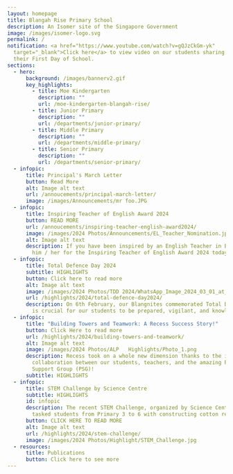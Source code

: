 ```yaml
---
layout: homepage
title: Blangah Rise Primary School
description: An Isomer site of the Singapore Government
image: /images/isomer-logo.svg
permalink: /
notification: <a href="https://www.youtube.com/watch?v=gQJzCkGm-yk"
  target="_blank">Click here</a> to view video on our students sharing about
  their First Day of School.
sections:
  - hero:
      background: /images/bannerv2.gif
      key_highlights:
        - title: Moe Kindergarten
          description: ""
          url: /moe-kindergarten-blangah-rise/
        - title: Junior Primary
          description: ""
          url: /departments/junior-primary/
        - title: Middle Primary
          description: ""
          url: /departments/middle-primary/
        - title: Senior Primary
          description: ""
          url: /departments/senior-primary/
  - infopic:
      title: Principal's March Letter
      button: Read More
      alt: Image alt text
      url: /annoucements/principal-march-letter/
      image: /images/Announcements/mr foo.JPG
  - infopic:
      title: Inspiring Teacher of English Award 2024
      button: READ MORE
      url: /annoucements/inspiring-teacher-english-award2024/
      image: /images/2024 Photos/Announcements/EL_Teacher_Nomination.jpg
      alt: Image alt text
      description: If you have been inspired by an English Teacher in BRPS, nominate
        him / her for the Inspiring Teacher of English Award 2024 today.
  - infopic:
      title: Total Defence Day 2024
      subtitle: HIGHLIGHTS
      button: Click here to read more
      alt: Image alt text
      image: /images/2024 Photos/TDD 2024/WhatsApp_Image_2024_03_01_at_10_53_28.jpg
      url: /highlights/2024/total-defence-day2024/
      description: On 6th February, our Blangnites commemorated Total Defence Day. It
        is crucial for our students to be prepared, vigilant, and knowledgeable
  - infopic:
      title: "Building Towers and Teamwork: A Recess Success Story!"
      button: Click Here to read more
      url: /highlights/2024/building-towers-and-teamwork/
      alt: Image alt text
      image: /images/2024 Photos/ALP   Highlights/Photo_1.png
      description: Recess took on a whole new dimension thanks to the incredible
        collaboration between our students, teachers, and the amazing Parent
        Support Group (PSG)!
      subtitle: HIGHLIGHTS
  - infopic:
      title: STEM Challenge by Science Centre
      subtitle: HIGHLIGHTS
      id: infopic
      description: The recent STEM Challenge, organized by Science Centre Singapore
        tasked students from Primary 3 to 6 with constructing cotton reel tanks
      button: CLICK HERE TO READ MORE
      alt: Image alt text
      url: /highlights/2024/stem-challenge/
      image: /images/2024 Photos/Highlight/STEM_Challenge.jpg
  - resources:
      title: Publications
      button: Click here to see more
---
```

